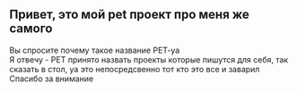 Привет, это мой pet проект про меня же самого 
------ 
Вы спросите почему такое название PET-ya\
Я отвечу - PET принято назвать проекты которые пишутся для себя, так сказать в стол, ya это непосредсвенно тот кто это все и заварил\
Спасибо за внимание 
